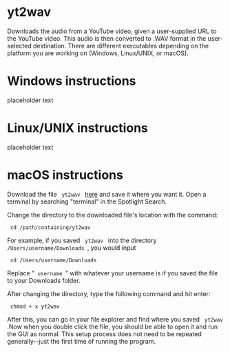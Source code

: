 # yt2wav
Downloads the audio from a YouTube video, given a user-supplied URL to the YouTube video. This audio is then converted to .WAV format in the user-selected destination. There are different executables depending on the platform you are working on (Windows, Linux/UNIX, or macOS).
# Windows instructions
placeholder text
# Linux/UNIX instructions
placeholder text 
# macOS instructions
Download the file <code> yt2wav </code> [here](https://github.com/Dmartinez-96/yt2wav/blob/main/macOS/macOS_exe/yt2wav) and save it where you want it. 
Open a terminal by searching "terminal" in the Spotlight Search.

Change the directory to the downloaded file's location with the command:

  <code> cd /path/containing/yt2wav </code>
  
For example, if you saved <code> yt2wav </code> into the directory <code> /Users/username/Downloads </code>, you would input 

  <code> cd /Users/username/Downloads </code>

Replace "<code> username </code>" with whatever your username is if you saved the file to your Downloads folder.

After changing the directory, type the following command and hit enter:

  <code> chmod + x yt2wav </code>

After this, you can go in your file explorer and find where you saved <code> yt2wav </code>.Now when you double click the file, you should be able to open it and run the GUI as normal. This setup process does not need to be repeated generally--just the first time of running the program.
